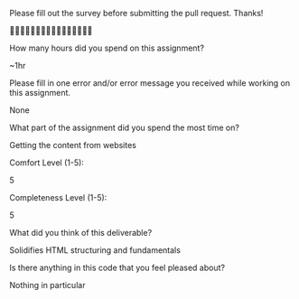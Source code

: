 Please fill out the survey before submitting the pull request. Thanks!

🚀🚀🚀🚀🚀🚀🚀🚀🚀🚀🚀🚀🚀🚀🚀🚀

How many hours did you spend on this assignment?

~1hr

Please fill in one error and/or error message you received while working on this assignment.

None

What part of the assignment did you spend the most time on?

Getting the content from websites

Comfort Level (1-5):

5

Completeness Level (1-5):

5

What did you think of this deliverable? 

Solidifies HTML structuring and fundamentals

Is there anything in this code that you feel pleased about?

Nothing in particular
